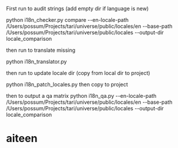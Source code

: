 First run to audit strings (add empty dir if language is new)

python i18n_checker.py compare --en-locale-path /Users/possum/Projects/tari/universe/public/locales/en --base-path /Users/possum/Projects/tari/universe/public/locales --output-dir locale_comparison

then run to translate missing 

python i18n_translator.py

then run to update locale dir (copy from local dir to project)

python i18n_patch_locales.py 
then copy to project

then to output a qa matrix
python i18n_qa.py  --en-locale-path /Users/possum/Projects/tari/universe/public/locales/en --base-path /Users/possum/Projects/tari/universe/public/locales --output-dir locale_comparison

# aiteen
